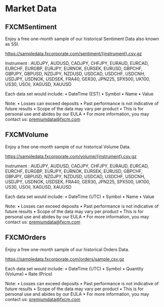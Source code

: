 # Market Data

## FXCMSentiment

Enjoy a free one-month sample of our historical Sentiment Data also known as SSI.

https://sampledata.fxcorporate.com/sentiment/{instrument}.csv.gz

Instrument	: AUDJPY, AUDUSD, CADJPY, CHFJPY, EURAUD, EURCAD, EURCHF, EURGBP,
EURJPY, EURNOK, EURSEK, EURUSD, GBPCHF, GBPJPY, GBPUSD, NZDJPY,
NZDUSD, USDCAD, USDCHF, USDCNH, USDJPY, USDNOK, USDSEK, FRA40,
GER30, JPN225, SPX500, UK100, US30, USOil, XAGUSD, XAUUSD


Each data set would include:
•	DateTime (EST)
•	Symbol
•	Name
•	Value


Note:
•	Losses can exceed deposits
•	Past performance is not indicative of future results
•	Scope of the data may vary per product
•	This is for personal use and abides by our EULA
•	For more information, you may contact us: premiumdata@fxcm.com 

## FXCMVolume

Enjoy a free one-month sample of our historical Volume Data.

https://sampledata.fxcorporate.com/volume/{instrument}.csv.gz

Instrument	: AUDJPY, AUDUSD, CADJPY, CHFJPY, EURAUD, EURCAD, EURCHF, EURGBP,
EURJPY, EURNOK, EURSEK, EURUSD, GBPCHF, GBPJPY, GBPUSD, NZDJPY,
NZDUSD, USDCAD, USDCHF, USDCNH, USDJPY, USDNOK, USDSEK, FRA40,
GER30, JPN225, SPX500, UK100, US30, USOil, XAGUSD, XAUUSD


Each data set would include:
•	DateTime (UTC)
•	Symbol
•	Name
•	Value


Note:
•	Losses can exceed deposits
•	Past performance is not indicative of future results
•	Scope of the data may vary per product
•	This is for personal use and abides by our EULA
•	For more information, you may contact us: premiumdata@fxcm.com 
 
 
## FXCMOrders

Enjoy a free one-month sample of our historical Orders Data.

https://sampledata.fxcorporate.com/orders/sample.csv.gz


Each data set would include:
•	DateTime (UTC)
•	Symbol
•	Quantity (Volume)
•	Rate (Price)


Note:
•	Losses can exceed deposits
•	Past performance is not indicative of future results
•	Scope of the data may vary per product
•	This is for personal use and abides by our EULA
•	For more information, you may contact us: premiumdata@fxcm.com 
 
